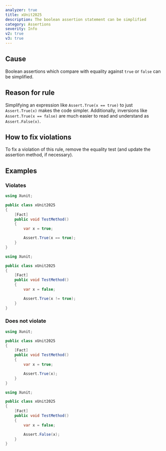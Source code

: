 ```yaml
---
analyzer: true
title: xUnit2025
description: The boolean assertion statement can be simplified
category: Assertions
severity: Info
v2: true
v3: true
---
```


## Cause

Boolean assertions which compare with equality against `true` or `false` can be simplified.

## Reason for rule

Simplifying an expression like `Assert.True(x == true)` to just `Assert.True(x)` makes the code simpler. Additionally,
inversions like `Assert.True(x == false)` are much easier to read and understand as `Assert.False(x)`.

## How to fix violations

To fix a violation of this rule, remove the equality test (and update the assertion method, if necessary).

## Examples

### Violates

```csharp
using Xunit;

public class xUnit2025
{
    [Fact]
    public void TestMethod()
    {
        var x = true;

        Assert.True(x == true);
    }
}
```

```csharp
using Xunit;

public class xUnit2025
{
    [Fact]
    public void TestMethod()
    {
        var x = false;

        Assert.True(x != true);
    }
}
```

### Does not violate

```csharp
using Xunit;

public class xUnit2025
{
    [Fact]
    public void TestMethod()
    {
        var x = true;

        Assert.True(x);
    }
}
```

```csharp
using Xunit;

public class xUnit2025
{
    [Fact]
    public void TestMethod()
    {
        var x = false;

        Assert.False(x);
    }
}
```
